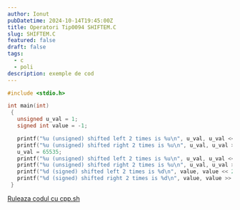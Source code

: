 ```yaml
---
author: Ionut
pubDatetime: 2024-10-14T19:45:00Z 
title: Operatori Tip0094 SHIFTEM.C
slug: SHIFTEM.C
featured: false
draft: false
tags:
  - c
  - poli
description: exemple de cod
---
```

```c
#include <stdio.h>

int main(int)
 {
   unsigned u_val = 1;
   signed int value = -1;

   printf("%u (unsigned) shifted left 2 times is %u\n", u_val, u_val << 2);
   printf("%u (unsigned) shifted right 2 times is %u\n", u_val, u_val >> 2);
   u_val = 65535;
   printf("%u (unsigned) shifted left 2 times is %u\n", u_val, u_val << 2);
   printf("%u (unsigned) shifted right 2 times is %u\n", u_val, u_val >> 2);
   printf("%d (signed) shifted left 2 times is %d\n", value, value << 2);
   printf("%d (signed) shifted right 2 times is %d\n", value, value >> 2);
 }
```
<a href='https://cpp.sh/?source=%23include+%3Cstdio.h%3E%0D%0A%0D%0Aint+main%28int%29%0D%0A+%7B%0D%0A+++unsigned+u_val+%3D+1%3B%0D%0A+++signed+int+value+%3D+-1%3B%0D%0A%0D%0A+++printf%28%22%25u+%28unsigned%29+shifted+left+2+times+is+%25u%5Cn%22%2C+u_val%2C+u_val+%3C%3C+2%29%3B%0D%0A+++printf%28%22%25u+%28unsigned%29+shifted+right+2+times+is+%25u%5Cn%22%2C+u_val%2C+u_val+%3E%3E+2%29%3B%0D%0A+++u_val+%3D+65535%3B%0D%0A+++printf%28%22%25u+%28unsigned%29+shifted+left+2+times+is+%25u%5Cn%22%2C+u_val%2C+u_val+%3C%3C+2%29%3B%0D%0A+++printf%28%22%25u+%28unsigned%29+shifted+right+2+times+is+%25u%5Cn%22%2C+u_val%2C+u_val+%3E%3E+2%29%3B%0D%0A+++printf%28%22%25d+%28signed%29+shifted+left+2+times+is+%25d%5Cn%22%2C+value%2C+value+%3C%3C+2%29%3B%0D%0A+++printf%28%22%25d+%28signed%29+shifted+right+2+times+is+%25d%5Cn%22%2C+value%2C+value+%3E%3E+2%29%3B%0D%0A+%7D' target='_blank'> Ruleaza codul cu cpp.sh </a>